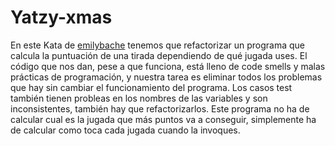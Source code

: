 # Yatzy-xmas
En este Kata de [emilybache](https://github.com/emilybache/Yatzy-Refactoring-Kata) tenemos que refactorizar un programa que calcula la puntuación de una tirada dependiendo de qué jugada uses. El código que nos dan, pese a que funciona, está lleno de code smells y malas prácticas de programación, y nuestra tarea es eliminar todos los problemas que hay sin cambiar el funcionamiento del programa. Los casos test también tienen probleas en los nombres de las variables y son inconsistentes, también hay que refactorizarlos. Este programa no ha de calcular cual es la jugada que más puntos va a conseguir, simplemente ha de calcular como toca cada jugada cuando la invoques.
